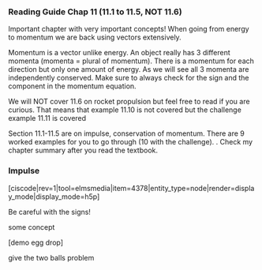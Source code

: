 ### Reading Guide Chap 11 (11.1 to 11.5, NOT 11.6)

Important chapter with very important concepts! When going from energy to momentum we are back using vectors extensively. 

<lrndesign-sidenote label="Instructor Note" icon="bookmark" bg-color="#c2e5f2">
Momentum is a vector unlike energy. An object really has 3 different momenta (momenta = plural of momentum). There is a momentum for each direction but only one amount of energy. As we will see all 3 momenta are independently conserved. Make sure to always check for the sign and the component in the momentum equation. 
</lrndesign-sidenote>

We will NOT cover 11.6 on rocket propulsion but feel free to read if you are curious. That means that example 11.10 is not covered but the challenge example 11.11 is covered

Section 11.1-11.5 are on impulse, conservation of momentum. There are 9 worked examples for you to go through (10 with the challenge). . Check my chapter summary after you read the textbook. 

### Impulse

[ciscode|rev=1|tool=elmsmedia|item=4378|entity_type=node|render=display_mode|display_mode=h5p]

<lrndesign-sidenote label="Instructor Note" icon="bookmark" bg-color="#c2e5f2">
Be careful with the signs! 
</lrndesign-sidenote>


some concept

[demo egg drop]


give the two balls problem